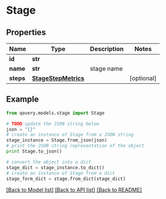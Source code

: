 # Stage


## Properties
Name | Type | Description | Notes
------------ | ------------- | ------------- | -------------
**id** | **str** |  | 
**name** | **str** | stage name | 
**steps** | [**StageStepMetrics**](StageStepMetrics.md) |  | [optional] 

## Example

```python
from qovery.models.stage import Stage

# TODO update the JSON string below
json = "{}"
# create an instance of Stage from a JSON string
stage_instance = Stage.from_json(json)
# print the JSON string representation of the object
print Stage.to_json()

# convert the object into a dict
stage_dict = stage_instance.to_dict()
# create an instance of Stage from a dict
stage_form_dict = stage.from_dict(stage_dict)
```
[[Back to Model list]](../README.md#documentation-for-models) [[Back to API list]](../README.md#documentation-for-api-endpoints) [[Back to README]](../README.md)


